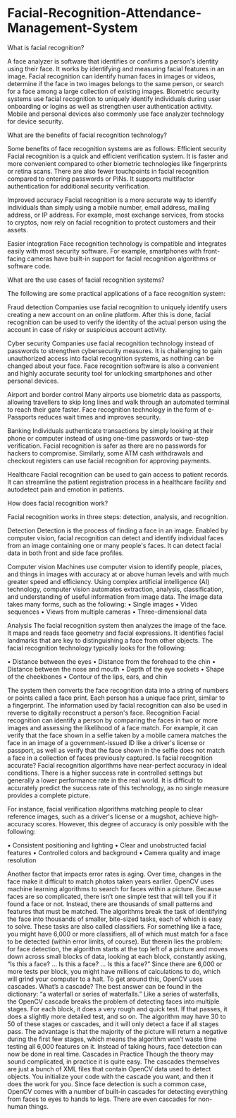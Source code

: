 # Facial-Recognition-Attendance-Management-System

What is facial recognition?


A face analyzer is software that identifies or confirms a person's identity using their face. It works by identifying and measuring facial features in an image. Facial recognition can identify human faces in images or videos, determine if the face in two images belongs to the same person, or search for a face among a large collection of existing images. Biometric security systems use facial recognition to uniquely identify individuals during user onboarding or logins as well as strengthen user authentication activity. Mobile and personal devices also commonly use face analyzer technology for device security.


What are the benefits of facial recognition technology?


Some benefits of face recognition systems are as follows:
Efficient security
Facial recognition is a quick and efficient verification system. It is faster and more convenient compared to other biometric technologies like fingerprints or retina scans. There are also fewer touchpoints in facial recognition compared to entering passwords or PINs. It supports multifactor authentication for additional security verification.

Improved accuracy
Facial recognition is a more accurate way to identify individuals than simply using a mobile number, email address, mailing address, or IP address. For example, most exchange services, from stocks to cryptos, now rely on facial recognition to protect customers and their assets.

Easier integration
Face recognition technology is compatible and integrates easily with most security software. For example, smartphones with front-facing cameras have built-in support for facial recognition algorithms or software code.


What are the use cases of facial recognition systems?


The following are some practical applications of a face recognition system:

Fraud detection
Companies use facial recognition to uniquely identify users creating a new account on an online platform. After this is done, facial recognition can be used to verify the identity of the actual person using the account in case of risky or suspicious account activity.

Cyber security
Companies use facial recognition technology instead of passwords to strengthen cybersecurity measures. It is challenging to gain unauthorized access into facial recognition systems, as nothing can be changed about your face. Face recognition software is also a convenient and highly accurate security tool for unlocking smartphones and other personal devices.

Airport and border control
Many airports use biometric data as passports, allowing travellers to skip long lines and walk through an automated terminal to reach their gate faster. Face recognition technology in the form of e-Passports reduces wait times and improves security.

Banking
Individuals authenticate transactions by simply looking at their phone or computer instead of using one-time passwords or two-step verification. Facial recognition is safer as there are no passwords for hackers to compromise. Similarly, some ATM cash withdrawals and checkout registers can use facial recognition for approving payments.

Healthcare
Facial recognition can be used to gain access to patient records. It can streamline the patient registration process in a healthcare facility and autodetect pain and emotion in patients.


How does facial recognition work?


Facial recognition works in three steps: detection, analysis, and recognition.

Detection
Detection is the process of finding a face in an image. Enabled by computer vision, facial recognition can detect and identify individual faces from an image containing one or many people's faces. It can detect facial data in both front and side face profiles.

Computer vision
Machines use computer vision to identify people, places, and things in images with accuracy at or above human levels and with much greater speed and efficiency. Using complex artificial intelligence (AI) technology, computer vision automates extraction, analysis, classification, and understanding of useful information from image data. The image data takes many forms, such as the following:
•	Single images
•	Video sequences
•	Views from multiple cameras
•	Three-dimensional data


Analysis
The facial recognition system then analyzes the image of the face. It maps and reads face geometry and facial expressions. It identifies facial landmarks that are key to distinguishing a face from other objects. The facial recognition technology typically looks for the following:
 
•	Distance between the eyes
•	Distance from the forehead to the chin
•	Distance between the nose and mouth
•	Depth of the eye sockets
•	Shape of the cheekbones
•	Contour of the lips, ears, and chin
 
The system then converts the face recognition data into a string of numbers or points called a face print. Each person has a unique face print, similar to a fingerprint. The information used by facial recognition can also be used in reverse to digitally reconstruct a person's face.
Recognition
Facial recognition can identify a person by comparing the faces in two or more images and assessing the likelihood of a face match. For example, it can verify that the face shown in a selfie taken by a mobile camera matches the face in an image of a government-issued ID like a driver's license or passport, as well as verify that the face shown in the selfie does not match a face in a collection of faces previously captured.
Is facial recognition accurate?
Facial recognition algorithms have near-perfect accuracy in ideal conditions. There is a higher success rate in controlled settings but generally a lower performance rate in the real world. It is difficult to accurately predict the success rate of this technology, as no single measure provides a complete picture.
 
For instance, facial verification algorithms matching people to clear reference images, such as a driver's license or a mugshot, achieve high-accuracy scores. However, this degree of accuracy is only possible with the following:
 
•	Consistent positioning and lighting
•	Clear and unobstructed facial features
•	Controlled colors and background
•	Camera quality and image resolution
 
Another factor that impacts error rates is aging. Over time, changes in the face make it difficult to match photos taken years earlier.
OpenCV uses machine learning algorithms to search for faces within a picture. Because faces are so complicated, there isn’t one simple test that will tell you if it found a face or not. Instead, there are thousands of small patterns and features that must be matched. The algorithms break the task of identifying the face into thousands of smaller, bite-sized tasks, each of which is easy to solve. These tasks are also called classifiers.
For something like a face, you might have 6,000 or more classifiers, all of which must match for a face to be detected (within error limits, of course). But therein lies the problem: for face detection, the algorithm starts at the top left of a picture and moves down across small blocks of data, looking at each block, constantly asking, “Is this a face? … Is this a face? … Is this a face?” Since there are 6,000 or more tests per block, you might have millions of calculations to do, which will grind your computer to a halt.
To get around this, OpenCV uses cascades. What’s a cascade? The best answer can be found in the dictionary: “a waterfall or series of waterfalls.”
Like a series of waterfalls, the OpenCV cascade breaks the problem of detecting faces into multiple stages. For each block, it does a very rough and quick test. If that passes, it does a slightly more detailed test, and so on. The algorithm may have 30 to 50 of these stages or cascades, and it will only detect a face if all stages pass.
The advantage is that the majority of the picture will return a negative during the first few stages, which means the algorithm won’t waste time testing all 6,000 features on it. Instead of taking hours, face detection can now be done in real time.
Cascades in Practice
Though the theory may sound complicated, in practice it is quite easy. The cascades themselves are just a bunch of XML files that contain OpenCV data used to detect objects. You initialize your code with the cascade you want, and then it does the work for you.
Since face detection is such a common case, OpenCV comes with a number of built-in cascades for detecting everything from faces to eyes to hands to legs. There are even cascades for non-human things. 
